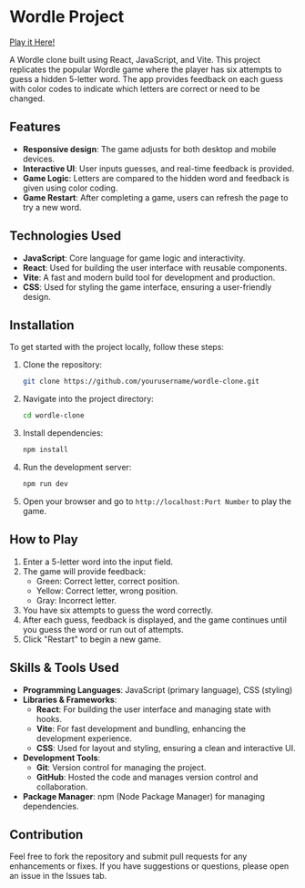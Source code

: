 # Wordle Project

[Play it Here!](https://sereneprince.github.io/Wordle-Clone/)

A Wordle clone built using React, JavaScript, and Vite. This project replicates the popular Wordle game where the player has six attempts to guess a hidden 5-letter word. The app provides feedback on each guess with color codes to indicate which letters are correct or need to be changed.

## Features

- **Responsive design**: The game adjusts for both desktop and mobile devices.
- **Interactive UI**: User inputs guesses, and real-time feedback is provided.
- **Game Logic**: Letters are compared to the hidden word and feedback is given using color coding.
- **Game Restart**: After completing a game, users can refresh the page to try a new word.

## Technologies Used

- **JavaScript**: Core language for game logic and interactivity.
- **React**: Used for building the user interface with reusable components.
- **Vite**: A fast and modern build tool for development and production.
- **CSS**: Used for styling the game interface, ensuring a user-friendly design.

## Installation

To get started with the project locally, follow these steps:

1. Clone the repository:
   ```bash
   git clone https://github.com/yourusername/wordle-clone.git
   ```

2. Navigate into the project directory:
   ```bash
   cd wordle-clone
   ```

3. Install dependencies:
   ```bash
   npm install
   ```

4. Run the development server:
   ```bash
   npm run dev
   ```

5. Open your browser and go to `http://localhost:Port Number` to play the game.

## How to Play

1. Enter a 5-letter word into the input field.
2. The game will provide feedback:
   - Green: Correct letter, correct position.
   - Yellow: Correct letter, wrong position.
   - Gray: Incorrect letter.
3. You have six attempts to guess the word correctly.
4. After each guess, feedback is displayed, and the game continues until you guess the word or run out of attempts.
5. Click "Restart" to begin a new game.

## Skills & Tools Used

- **Programming Languages**: JavaScript (primary language), CSS (styling)
- **Libraries & Frameworks**:
  - **React**: For building the user interface and managing state with hooks.
  - **Vite**: For fast development and bundling, enhancing the development experience.
  - **CSS**: Used for layout and styling, ensuring a clean and interactive UI.
- **Development Tools**:
  - **Git**: Version control for managing the project.
  - **GitHub**: Hosted the code and manages version control and collaboration.
- **Package Manager**: npm (Node Package Manager) for managing dependencies.

## Contribution

Feel free to fork the repository and submit pull requests for any enhancements or fixes. If you have suggestions or questions, please open an issue in the Issues tab.
